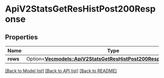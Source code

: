 # ApiV2StatsGetResHistPost200Response

## Properties

Name | Type | Description | Notes
------------ | ------------- | ------------- | -------------
**rows** | Option<[**Vec<models::ApiV2StatsGetResHistPost200ResponseRowsInner>**](_api_v2_stats_get_res_hist_post_200_response_rows_inner.md)> |  | [optional]

[[Back to Model list]](../README.md#documentation-for-models) [[Back to API list]](../README.md#documentation-for-api-endpoints) [[Back to README]](../README.md)


